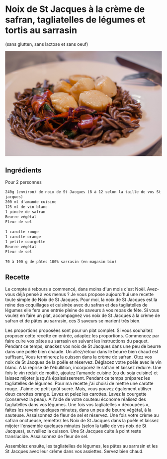 # Noix de St Jacques à la crème de safran, tagliatelles de légumes et tortis au sarrasin
(sans glutten, sans lactose et sans oeuf)  

![](../img/St-Jacques--la-crme-de-safran-tagliatelles-de-lgumes-et-tortis-au-sarrasin-1.jpg)

## Ingrédients
Pour 2 personnes

    240g (environ) de noix de St Jacques (8 à 12 selon la taille de vos St jacques)
    200 ml d'amande cuisine
    125 ml de vin blanc
    1 pincée de safran
    Beurre végétal
    Fleur de sel
    
    1 carotte rouge
    1 carotte orange
    1 petite courgette
    Beurre végétal
    Fleur de sel
    
    70 à 100 g de pâtes 100% sarrasin (en magasin bio)

## Recette
Le compte à rebours a commencé, dans moins d'un mois c'est Noël. Avez-vous déjà pensé à vos menus ? Je vous propose aujourd'hui une recette toute simple de Noix de St Jacques. Pour moi, la noix de St Jacques est la reine des coquillages et cuisinée avec du safran et des tagliatelles de légumes elle fera une entrée pleine de saveurs à vos repas de fête. Si vous voulez en faire un plat, accompagnez vos noix de St Jacques à la crème de safran et de pâtes au sarrasin, ces 3 saveurs se marient très bien.

Les proportions proposées sont pour un plat complet. Si vous souhaitez proposer cette recette en entrée, adaptez les proportions.
Commencez par faire cuire vos pâtes au sarrasin en suivant les instructions du paquet.
Pendant ce temps, snackez vos noix de St Jacques dans une peu de beurre dans une poêle bien chaude. Un allez/retour dans le beurre bien chaud est suffisant, Vous terminerez la cuisson dans la crème de safran. Otez vos noix de St Jacques de la poêle et réservez.
Déglacez votre poêle avec le vin blanc. A la reprise de l'ébullition, incorporez le safran et laissez réduire. Une fois le vin réduit de moitié, ajoutez l'amande cuisine (ou du soja cuisine) et laissez mijoter jusqu'à épaississement.
Pendant ce temps préparez les tagliatelles de légumes.
Pour ma recette j'ai choisi de mettre une carotte rouge. J'aime ce petit goût sucré. Mais, vous pouvez également utiliser deux carottes orange.
Lavez et pelez les carottes. Lavez la courgette (conservez la peau). A l'aide de votre couteau économe réalisez des tagliatelles dans vos légumes. Une fois vos tagliatelles « découpées », faites les revenir quelques minutes, dans un peu de beurre végétal, à la sauteuse. Assaisonnez de fleur de sel et réservez.
Une fois votre crème au safran onctueuse, remettez les Noix de St Jacques dans la poêle et laissez mijoter l'ensemble quelques minutes (selon la taille de vos noix de St Jacques), surveillez la cuisson. Une St Jacques cuite à point reste translucide. Assaisonnez de fleur de sel.

Assemblez ensuite, les tagliatelles de légumes, les pâtes au sarrasin et les St Jacques avec leur crème dans vos assiettes. Servez bien chaud.
